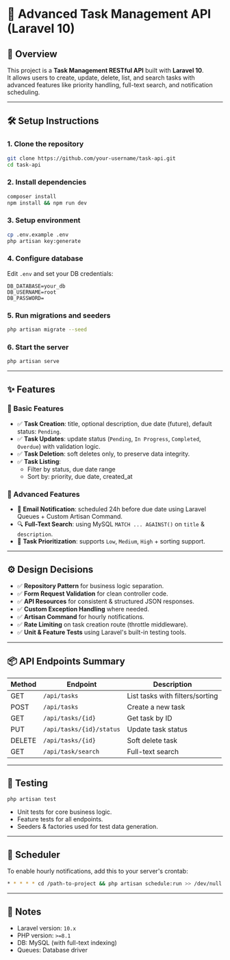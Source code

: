 
# 📝 Advanced Task Management API (Laravel 10)

## 🚀 Overview

This project is a **Task Management RESTful API** built with **Laravel 10**.  
It allows users to create, update, delete, list, and search tasks with advanced features like priority handling, full-text search, and notification scheduling.

---

## 🛠️ Setup Instructions

### 1. Clone the repository
```bash
git clone https://github.com/your-username/task-api.git
cd task-api
```

### 2. Install dependencies
```bash
composer install
npm install && npm run dev
```

### 3. Setup environment
```bash
cp .env.example .env
php artisan key:generate
```

### 4. Configure database
Edit `.env` and set your DB credentials:
```env
DB_DATABASE=your_db
DB_USERNAME=root
DB_PASSWORD=
```

### 5. Run migrations and seeders
```bash
php artisan migrate --seed
```

### 6. Start the server
```bash
php artisan serve
```

---

## ✨ Features

### 🔹 Basic Features

- ✅ **Task Creation**: title, optional description, due date (future), default status: `Pending`.
- ✅ **Task Updates**: update status (`Pending`, `In Progress`, `Completed`, `Overdue`) with validation logic.
- ✅ **Task Deletion**: soft deletes only, to preserve data integrity.
- ✅ **Task Listing**:
  - Filter by status, due date range
  - Sort by: priority, due date, created_at

### 🔹 Advanced Features

- 📧 **Email Notification**: scheduled 24h before due date using Laravel Queues + Custom Artisan Command.
- 🔍 **Full-Text Search**: using MySQL `MATCH ... AGAINST()` on `title` & `description`.
- 🔼 **Task Prioritization**: supports `Low`, `Medium`, `High` + sorting support.

---

## ⚙️ Design Decisions

- ✅ **Repository Pattern** for business logic separation.
- ✅ **Form Request Validation** for clean controller code.
- ✅ **API Resources** for consistent & structured JSON responses.
- ✅ **Custom Exception Handling** where needed.
- ✅ **Artisan Command** for hourly notifications.
- ✅ **Rate Limiting** on task creation route (throttle middleware).
- ✅ **Unit & Feature Tests** using Laravel's built-in testing tools.

---

## 📦 API Endpoints Summary

| Method | Endpoint             | Description                     |
|--------|----------------------|---------------------------------|
| GET    | `/api/tasks`         | List tasks with filters/sorting |
| POST   | `/api/tasks`         | Create a new task               |
| GET    | `/api/tasks/{id}`    | Get task by ID                  |
| PUT    | `/api/tasks/{id}/status` | Update task status          |
| DELETE | `/api/tasks/{id}`    | Soft delete task                |
| GET    | `/api/task/search`  | Full-text search                 |

---

## 🧪 Testing

```bash
php artisan test
```

- Unit tests for core business logic.
- Feature tests for all endpoints.
- Seeders & factories used for test data generation.

---

## 📅 Scheduler

To enable hourly notifications, add this to your server's crontab:
```bash
* * * * * cd /path-to-project && php artisan schedule:run >> /dev/null 2>&1
```

---

## 📌 Notes

- Laravel version: `10.x`
- PHP version: `>=8.1`
- DB: MySQL (with full-text indexing)
- Queues: Database driver

